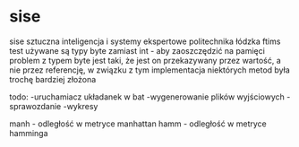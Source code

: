 # sise
sise sztuczna inteligencja i systemy ekspertowe politechnika łódzka ftims
test
używane są typy byte zamiast int - aby zaoszczędzić na pamięci
problem z typem byte jest taki, że jest on przekazywany przez wartość, a nie przez referencję, w związku z tym implementacja niektórych metod była trochę bardziej złożona

todo:
-uruchamiacz układanek w bat
-wygenerowanie plików wyjściowych
-sprawozdanie
	-wykresy
	

manh - odległość w metryce manhattan
hamm - odległość w metryce hamminga


